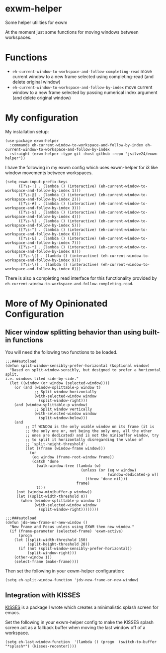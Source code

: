 # exwm-helper
Some helper utilities for exwm

At the moment just some functions for moving windows between workspaces. 


# Functions

* `eh-current-window-to-workspace-and-follow-completing-read`  move current window to a new
  frame selected using completing-read (and delete original window)
* `eh-current-window-to-workspace-and-follow-by-index` move current window to a new
  frame selected by passing numerical index argument (and delete original window)


# My configuration

My installation setup:

```
(use-package exwm-helper
  :commands eh-current-window-to-workspace-and-follow-by-index eh-current-window-to-workspace-and-follow-by-index
  :straight (exwm-helper :type git :host github :repo "jsilve24/exwm-helper"))
```

I have the following in my exwm config which uses exwm-helper for i3 like window movements between workspaces. 

```
(setq exwm-input-prefix-keys 
	  ([?\s-!] . (lambda () (interactive) (eh-current-window-to-workspace-and-follow-by-index 1)))
      ([?\s-@] . (lambda () (interactive) (eh-current-window-to-workspace-and-follow-by-index 2)))
      ([?\s-#] . (lambda () (interactive) (eh-current-window-to-workspace-and-follow-by-index 3)))
      ([?\s-$] . (lambda () (interactive) (eh-current-window-to-workspace-and-follow-by-index 4)))
      ([?\s-%] . (lambda () (interactive) (eh-current-window-to-workspace-and-follow-by-index 5)))
      ([?\s-^] . (lambda () (interactive) (eh-current-window-to-workspace-and-follow-by-index 6)))
      ([?\s-&] . (lambda () (interactive) (eh-current-window-to-workspace-and-follow-by-index 7)))
      ([?\s-*] . (lambda () (interactive) (eh-current-window-to-workspace-and-follow-by-index 8)))
      ([?\s-\(] . (lambda () (interactive) (eh-current-window-to-workspace-and-follow-by-index 9)))
       [?\s-\)] . (lambda () (interactive) (eh-current-window-to-workspace-and-follow-by-index 0)))
```

There is also a completing read interface for this functionality provided by `eh-current-window-to-workspace-and-follow-completing-read`. 


# More of My Opinionated Configuration

## Nicer window splitting behavior than using built-in functions

You will need the following two functions to be loaded. 

```
;;;###autoload
(defun split-window-sensibly-prefer-horizontal (&optional window)
  "Based on split-window-sensibly, but designed to prefer a horizontal split,
i.e. windows tiled side-by-side."
  (let ((window (or window (selected-window))))
    (or (and (window-splittable-p window t)
             ;; Split window horizontally
             (with-selected-window window
               (split-window-right)))
	(and (window-splittable-p window)
             ;; Split window vertically
             (with-selected-window window
               (split-window-below)))
	(and
         ;; If WINDOW is the only usable window on its frame (it is
         ;; the only one or, not being the only one, all the other
         ;; ones are dedicated) and is not the minibuffer window, try
         ;; to split it horizontally disregarding the value of
         ;; `split-height-threshold'.
         (let ((frame (window-frame window)))
           (or
            (eq window (frame-root-window frame))
            (catch 'done
              (walk-window-tree (lambda (w)
                                  (unless (or (eq w window)
                                              (window-dedicated-p w))
                                    (throw 'done nil)))
                                frame)
              t)))
	 (not (window-minibuffer-p window))
	 (let ((split-width-threshold 0))
	   (when (window-splittable-p window t)
             (with-selected-window window
               (split-window-right))))))))

;;;###autoload
(defun jds~new-frame-or-new-window ()
  "New Frame and Focus unless using EXWM then new window."
  (if (frame-parameter (selected-frame) 'exwm-active)
      (progn
	(let ((split-width-threshold 150)
	      (split-height-threshold 20))
	  (if (not (split-window-sensibly-prefer-horizontal))
	      (split-window-right)))
	(other-window 1))
    (select-frame (make-frame))))

```

Then set the following in your exwm-helper configuration:

```
(setq eh-split-window-function 'jds~new-frame-or-new-window)
```

## Integration with KISSES
[KISSES](https://github.com/jsilve24/kisses) is a package I wrote which creates a minimalistic splash screen for emacs. 

Set the following in your exwm-helper config to make the KISSES splash screen act as a fallback buffer when moving the last window off of a workspace. 

```
(setq eh-last-window-function  '(lambda () (progn  (switch-to-buffer "*splash*") (kisses-recenter))))
```


